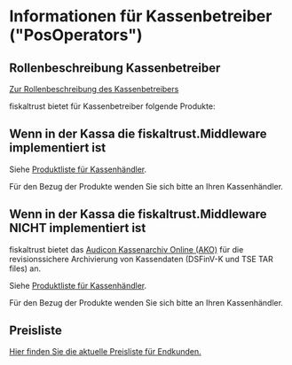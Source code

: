 # Informationen für Kassenbetreiber ("PosOperators")

## Rollenbeschreibung Kassenbetreiber

[Zur Rollenbeschreibung des Kassenbetreibers](../glossar/README.md)

fiskaltrust bietet für Kassenbetreiber folgende Produkte:

## Wenn in der Kassa die fiskaltrust.Middleware implementiert ist

Siehe [Produktliste für Kassenhändler](../for-posdealers/01-produkte/README.md). 

Für den Bezug der Produkte wenden Sie sich bitte an Ihren Kassenhändler.

## Wenn in der Kassa die fiskaltrust.Middleware NICHT implementiert ist

fiskaltrust bietet das [Audicon Kassenarchiv Online (AKO)](../product-service-description/revisionssichere-daten-as-a-service/produkte/4445-10020-Audicon-Kassenarchiv-Online.md) für die revisionssichere Archivierung von Kassendaten (DSFinV-K und TSE TAR files) an.

Siehe [Produktliste für Kassenhändler](../for-posdealers/01-produkte/README.md). 

Für den Bezug der Produkte wenden Sie sich bitte an Ihren Kassenhändler.

## Preisliste

[Hier finden Sie die aktuelle Preisliste für Endkunden.](endkunden-preisliste.md)